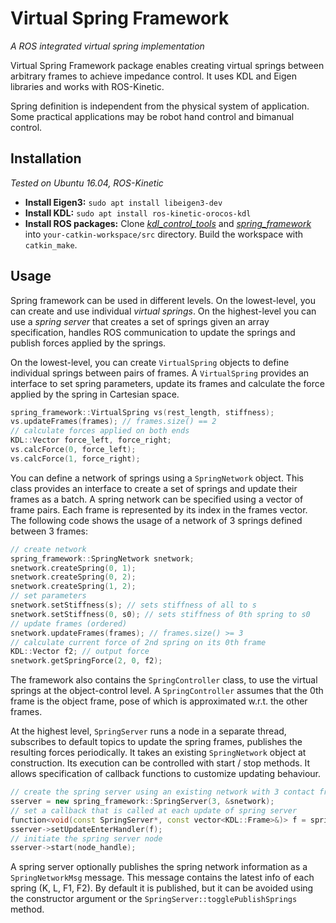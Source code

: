 # Virtual Spring Framework
_A ROS integrated virtual spring implementation_

Virtual Spring Framework package enables creating virtual springs between arbitrary frames to achieve impedance control. It uses KDL and Eigen libraries and works with ROS-Kinetic.

Spring definition is independent from the physical system of application. Some practical applications may be robot hand control and bimanual control.

## Installation
*Tested on Ubuntu 16.04, ROS-Kinetic*

* **Install Eigen3:** `sudo apt install libeigen3-dev`
* **Install KDL:** `sudo apt install ros-kinetic-orocos-kdl`
* **Install ROS packages:** Clone [*kdl_control_tools*](https://github.com/ARQ-CRISP/kdl_control_tools) and  [*spring_framework*](https://github.com/ARQ-CRISP/spring_framework) into `your-catkin-workspace/src` directory. Build the workspace with `catkin_make`.

## Usage

Spring framework can be used in different levels. On the lowest-level, you can create and use individual _virtual springs_. On the highest-level you can use a _spring server_ that creates a set of springs given an array specification, handles ROS communication to update the springs and publish forces applied by the springs.

On the lowest-level, you can create `VirtualSpring` objects to define individual springs between pairs of frames. A `VirtualSpring` provides an interface to set spring parameters, update its frames and calculate the force applied by the spring in Cartesian space.

```c++
spring_framework::VirtualSpring vs(rest_length, stiffness);
vs.updateFrames(frames); // frames.size() == 2
// calculate forces applied on both ends
KDL::Vector force_left, force_right;
vs.calcForce(0, force_left);
vs.calcForce(1, force_right);

```

You can define a network of springs using a `SpringNetwork` object. This class provides an interface to create a set of springs and update their frames as a batch. A spring network can be specified using a vector of frame pairs. Each frame is represented by its index in the frames vector. The following code shows the usage of a network of 3 springs defined between 3 frames:

```c++
// create network
spring_framework::SpringNetwork snetwork;
snetwork.createSpring(0, 1);
snetwork.createSpring(0, 2);
snetwork.createSpring(1, 2);
// set parameters
snetwork.setStiffness(s); // sets stiffness of all to s
snetwork.setStiffness(0, s0); // sets stiffness of 0th spring to s0
// update frames (ordered)
snetwork.updateFrames(frames); // frames.size() >= 3
// calculate current force of 2nd spring on its 0th frame
KDL::Vector f2; // output force
snetwork.getSpringForce(2, 0, f2);
```

The framework also contains the `SpringController` class, to use the virtual springs at the object-control level. A `SpringController` assumes that the 0th frame is the object frame, pose of which is approximated w.r.t. the other frames.


At the highest level, `SpringServer` runs a node in a separate thread, subscribes to default topics to update the spring frames, publishes the resulting forces periodically. It takes an existing `SpringNetwork` object at construction. Its execution can be controlled with start / stop methods. It allows specification of callback functions to customize updating behaviour.

```c++
// create the spring server using an existing network with 3 contact frames
sserver = new spring_framework::SpringServer(3, &snetwork);
// set a callback that is called at each update of spring server
function<void(const SpringServer*, const vector<KDL::Frame>&)> f = springUpdateCallback;
sserver->setUpdateEnterHandler(f);
// initiate the spring server node
sserver->start(node_handle);
```

A spring server optionally publishes the spring network information as a `SpringNetworkMsg` message. This message contains the latest info of each spring (K, L, F1, F2). By default it is published, but it can be avoided using the constructor argument or the `SpringServer::togglePublishSprings` method.
